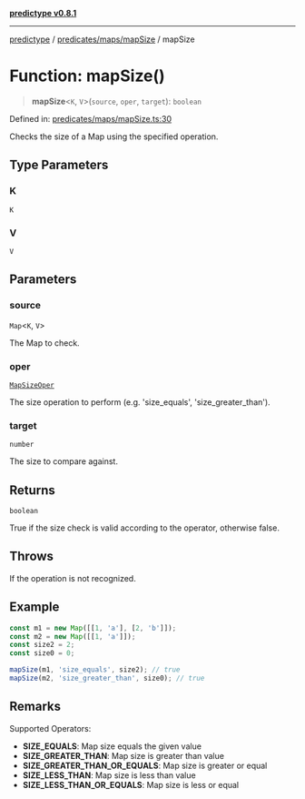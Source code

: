 [**predictype v0.8.1**](../../../../README.md)

***

[predictype](../../../../modules.md) / [predicates/maps/mapSize](../README.md) / mapSize

# Function: mapSize()

> **mapSize**\<`K`, `V`\>(`source`, `oper`, `target`): `boolean`

Defined in: [predicates/maps/mapSize.ts:30](https://github.com/maduhaime/predictype/blob/2310adbaccb6fbc00cdab8e345e79bd5b09e40f5/src/predicates/maps/mapSize.ts#L30)

Checks the size of a Map using the specified operation.

## Type Parameters

### K

`K`

### V

`V`

## Parameters

### source

`Map`\<`K`, `V`\>

The Map to check.

### oper

[`MapSizeOper`](../../../../maps/enums/type-aliases/MapSizeOper.md)

The size operation to perform (e.g. 'size_equals', 'size_greater_than').

### target

`number`

The size to compare against.

## Returns

`boolean`

True if the size check is valid according to the operator, otherwise false.

## Throws

If the operation is not recognized.

## Example

```ts
const m1 = new Map([[1, 'a'], [2, 'b']]);
const m2 = new Map([[1, 'a']]);
const size2 = 2;
const size0 = 0;

mapSize(m1, 'size_equals', size2); // true
mapSize(m2, 'size_greater_than', size0); // true
```

## Remarks

Supported Operators:
- **SIZE_EQUALS**: Map size equals the given value
- **SIZE_GREATER_THAN**: Map size is greater than value
- **SIZE_GREATER_THAN_OR_EQUALS**: Map size is greater or equal
- **SIZE_LESS_THAN**: Map size is less than value
- **SIZE_LESS_THAN_OR_EQUALS**: Map size is less or equal
